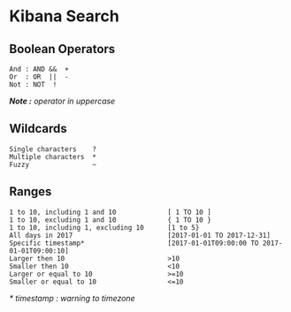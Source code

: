 # Kibana Search

## Boolean Operators 
  
``` 
And : AND &&  +  
Or  : OR  ||  -  
Not : NOT  !  
```
_**Note :** operator in uppercase_

## Wildcards
  
```  
Single characters    ?
Multiple characters  *
Fuzzy                ~
```

## Ranges
  
```  
1 to 10, including 1 and 10             [ 1 TO 10 ]
1 to 10, excluding 1 and 10             { 1 TO 10 }
1 to 10, including 1, excluding 10      [1 to 5}
All days in 2017                        [2017-01-01 TO 2017-12-31]
Specific timestamp*                     [2017-01-01T09:00:00 TO 2017-01-01T09:00:10]
Larger then 10                          >10
Smaller then 10                         <10
Larger or equal to 10                   >=10
Smaller or equal to 10                  <=10
```
_\*  timestamp : warning to timezone_
